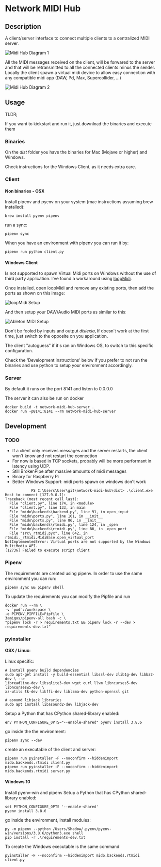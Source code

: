 # Network MIDI Hub

## Description
A client/server interface to connect multiple clients to a centralized MIDI server. 

![Midi Hub Diagram 1](midi-hub-diagram.jpg)

All the MIDI messages received on the client, will be forwared to the server and that will be retransmitted to all the connected clients minus the sender. Locally the client spawn a virtual midi device to allow easy connection with any compatible midi app (DAW, Pd, Max, Supercollider, ...)

![Midi Hub Diagram 2](midi-hub-diagram-2.jpg)

## Usage

TLDR;

If you want to kickstart and run it, just download the binaries and execute them

### Binaries

On the _dist_ folder you have the binaries for Mac (Mojave or higher) and Windows.

Check instructions for the Windows Client, as it needs extra care.

### Client

#### Non binaries - OSX
Install pipenv and pyenv on your system (mac instructions assuming brew installed):

```
brew install pyenv pipenv
```

run a sync:

```
pipenv sync
```

When you have an environment with pipenv you can run it by:

```
pipenv run python client.py
```

#### Windows Client
Is not supported to spawn Virtual Midi ports on Windows without the use of third party application. I've found a workaround using [loopMidi](http://www.tobias-erichsen.de/software/loopmidi.html).

Once installed, open loopMidi and remove any existing ports, then add the ports as shown on this image:

![loopMidi Setup](loopMidi-setup.jpg)

And then setup your DAW/Audio MIDI ports as similar to this:

![Ableton MIDI Setup](ableton-midi-setup.jpg)

Don't be fooled by inputs and output _dislexia_, If doesn't work at the first time, just switch to the opposite on you application.

The client "autoguess" if it's ran on Windows OS, to switch to this specific configuration.

Check the 'Development instructions' below if you prefer to not run the binaries and use python to setup your environment accordingly.


### Server

By default it runs on the port 8141 and listen to 0.0.0.0

The server it can also be run on docker

```
docker build -t network-midi-hub-server .
docker run -p8141:8141 --rm network-midi-hub-server

```

## Development

### TODO

- If a client only receives messages and the server restarts, the client won't know and
  not restart the connection
- For now is based in TCP sockets, probably will be more performant in latency using UDP.
- Still BrokenPipe after massive amounts of midi messages
- Binary for Raspberry Pi
- Better Windows Support: midi ports spawn on windows don't work

```
			PS C:\Users\User\git\network-midi-hub\dist> .\client.exe
Host to connect [127.0.0.1]: 
Traceback (most recent call last):
  File "client.py", line 174, in <module>
  File "client.py", line 133, in main
  File "mido\backends\backend.py", line 91, in open_input
  File "mido\ports.py", line 161, in __init__
  File "mido\ports.py", line 86, in __init__
  File "mido\backends\rtmidi.py", line 124, in _open
  File "mido\backends\rtmidi.py", line 80, in _open_port
  File "src\_rtmidi.pyx", line 642, in rtmidi._rtmidi.MidiBase.open_virtual_port
NotImplementedError: Virtual ports are not supported by the Windows MultiMedia API.
[12736] Failed to execute script client
```

### Pipenv

The requirements are created using pipenv. In order to use the same environment you can run:

```
pipenv sync && pipenv shell
```

To update the requirements you can modify the Pipfile and run

```
docker run --rm \
-v `pwd`:/workspace \
-e PIPENV_PIPFILE=Pipfile \
3amigos/pipenv-all bash -c \
"pipenv lock -r > requirements.txt && pipenv lock -r --dev > requirements-dev.txt"
```

### pyinstaller

#### OSX / Linux:

Linux specific:

```
# install pyenv build dependencies
sudo apt-get install -y build-essential libssl-dev zlib1g-dev libbz2-dev \ -->
libreadline-dev libsqlite3-dev wget curl llvm libncurses5-dev libncursesw5-dev \
xz-utils tk-dev libffi-dev liblzma-dev python-openssl git

# asound libjack libraries
sudo apt install libasound2-dev libjack-dev
```

Setup a Python that has CPython shared-library enabled:

```
env PYTHON_CONFIGURE_OPTS="--enable-shared" pyenv install 3.8.6
```

go inside the the environment:
```
pipenv sync --dev
```

create an executable of the client and server:
```
pipenv run pyinstaller -F --noconfirm --hiddenimport mido.backends.rtmidi client.py
pipenv run pyinstaller -F --noconfirm --hiddenimport mido.backends.rtmidi server.py
```

#### Windows 10

Install pyenv-win and pipenv
Setup a Python that has CPython shared-library enabled:
```
set PYTHON_CONFIGURE_OPTS '--enable-shared'
pyenv install 3.8.6
```

go inside the environment, install modules:
```
py -m pipenv --python /Users/Shadow/.pyenv/pyenv-win/versions/3.8.6/python3.exe shell
pip install -r .\requirements-dev.txt
```

To create the Windows executable is the same command

```
pyinstaller -F --noconfirm --hiddenimport mido.backends.rtmidi client.py
```
